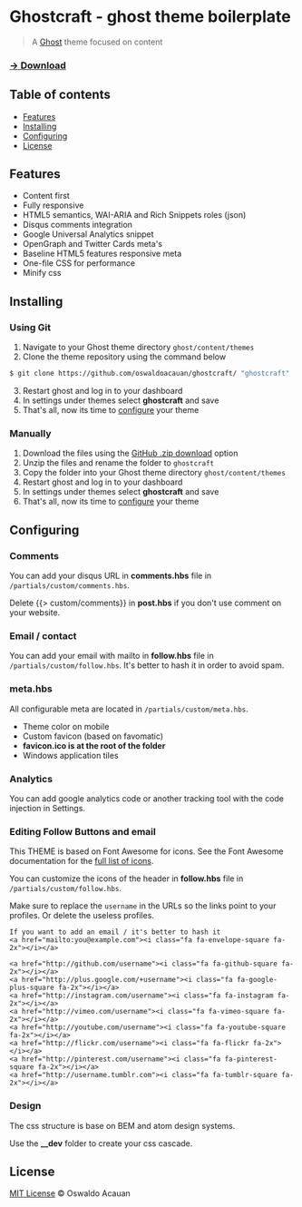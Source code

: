 # Ghostcraft - ghost theme boilerplate

> A [Ghost](https://ghost.org/) theme focused on content

### [→ Download](https://github.com/pixel-craft/ghostcraft/archive/master.zip)


## Table of contents

* [Features](#features)
* [Installing](#installing)
* [Configuring](#configuring)
* [License](#license)

## Features

* Content first
* Fully responsive
* HTML5 semantics, WAI-ARIA and Rich Snippets roles (json)
* Disqus comments integration
* Google Universal Analytics snippet
* OpenGraph and Twitter Cards meta's
* Baseline HTML5 features responsive meta
* One-file CSS for performance
* Minify css

## Installing

### Using Git
1. Navigate to your Ghost theme directory `ghost/content/themes`
2. Clone the theme repository using the command below
```sh
$ git clone https://github.com/oswaldoacauan/ghostcraft/ "ghostcraft"
```
3. Restart ghost and log in to your dashboard
4. In settings under themes select **ghostcraft** and save
5. That's all, now its time to [configure](#configuring) your theme


### Manually
1. Download the files using the [GitHub .zip download](https://github.com/oswaldoacauan/ghostcraft/archive/master.zip) option
2. Unzip the files and rename the folder to `ghostcraft`
4. Copy the folder into your Ghost theme directory `ghost/content/themes`
5. Restart ghost and log in to your dashboard
6. In settings under themes select **ghostcraft** and save
7. That's all, now its time to [configure](#configuring) your theme

## Configuring

### Comments

You can add your disqus URL  in **comments.hbs** file in `/partials/custom/comments.hbs`.

Delete {{> custom/comments}} in **post.hbs** if you don't use comment on your website.

### Email / contact

You can add your email with mailto  in **follow.hbs** file in `/partials/custom/follow.hbs`. It's better to hash it in order to avoid spam.

### meta.hbs

All configurable meta are located in `/partials/custom/meta.hbs`.

* Theme color on mobile
* Custom favicon (based on favomatic)
 * **favicon.ico is at the root of the folder**
* Windows application tiles

### Analytics

You can add google analytics code or another tracking tool with the code injection in Settings.

### Editing Follow Buttons and email

This THEME is based on Font Awesome for icons.
See the Font Awesome documentation for the [full list of icons](http://fortawesome.github.io/Font-Awesome/icons/).

You can customize the icons of the header in **follow.hbs** file in `/partials/custom/follow.hbs`.

Make sure to replace the `username` in the URLs so the links point to your profiles. Or delete the useless profiles.

	If you want to add an email / it's better to hash it
	<a href="mailto:you@example.com"><i class="fa fa-envelope-square fa-2x"></i></a>

	<a href="http://github.com/username"><i class="fa fa-github-square fa-2x"></i></a>
	<a href="http://plus.google.com/+username"><i class="fa fa-google-plus-square fa-2x"></i></a>
	<a href="http://instagram.com/username"><i class="fa fa-instagram fa-2x"></i></a>
	<a href="http://vimeo.com/username"><i class="fa fa-vimeo-square fa-2x"></i></a>
	<a href="http://youtube.com/username"><i class="fa fa-youtube-square fa-2x"></i></a>
	<a href="http://flickr.com/username"><i class="fa fa-flickr fa-2x"></i></a>
	<a href="http://pinterest.com/username"><i class="fa fa-pinterest-square fa-2x"></i></a>
	<a href="http://username.tumblr.com"><i class="fa fa-tumblr-square fa-2x"></i></a>

### Design
The css structure is base on BEM and atom design systems.

Use the **__dev** folder to create your css cascade.

## License

[MIT License](http://oswaldoacauan.mit-license.org/) © Oswaldo Acauan
